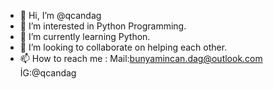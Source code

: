 - 👋 Hi, I’m @qcandag
- 👀 I’m interested in Python Programming.
- 🌱 I’m currently learning Python.
- 💞️ I’m looking to collaborate on helping each other.
- 📫 How to reach me :
    Mail:bunyamincan.dag@outlook.com
    İG:@qcandag

